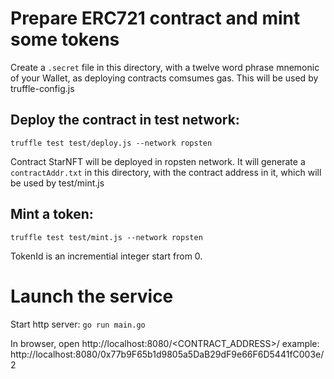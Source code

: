 
# Prepare ERC721 contract and mint some tokens

Create a `.secret` file in this directory, with a twelve word phrase mnemonic of your Wallet, as deploying contracts comsumes gas. This will be used by truffle-config.js

## Deploy the contract in test network:
`truffle test test/deploy.js --network ropsten`

Contract StarNFT will be deployed in ropsten network.
It will generate a `contractAddr.txt` in this directory, with the contract address in it, which will be used by test/mint.js

## Mint a token:
`truffle test test/mint.js --network ropsten`

TokenId is an incremential integer start from 0.

# Launch the service

Start http server:
`go run main.go`

In browser, open http://localhost:8080/<CONTRACT_ADDRESS>/<TOKENID>
example: http://localhost:8080/0x77b9F65b1d9805a5DaB29dF9e66F6D5441fC003e/2